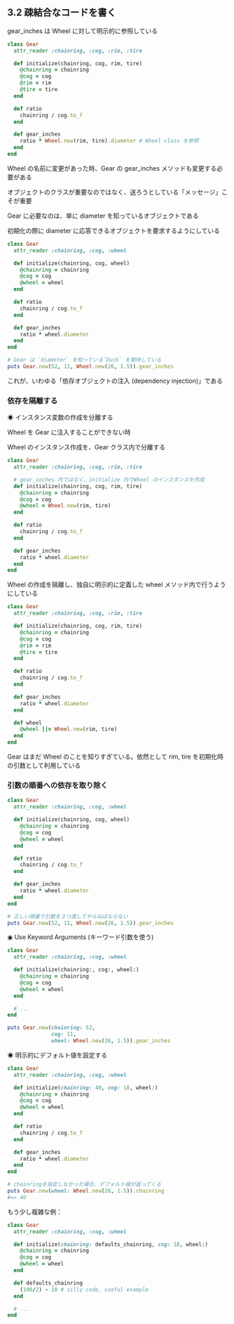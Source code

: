 ## 3.2 疎結合なコードを書く

gear_inches は Wheel に対して明示的に参照している

```ruby
class Gear
  attr_reader :chainring, :cog, :rim, :tire

  def initialize(chainring, cog, rim, tire)
    @chainring = chainring
    @cog = cog
    @rim = rim
    @tire = tire
  end

  def ratio
    chainring / cog.to_f
  end

  def gear_inches
    ratio * Wheel.new(rim, tire).diameter # Wheel class を参照
  end
end
```

Wheel の名前に変更があった時、Gear の gear_inches メソッドも変更する必要がある

オブジェクトのクラスが重要なのではなく、送ろうとしている「メッセージ」こそが重要

Gear に必要なのは、単に diameter を知っているオブジェクトである

初期化の際に diameter に応答できるオブジェクトを要求するようにしている

```ruby
class Gear
  attr_reader :chainring, :cog, :wheel

  def initialize(chainring, cog, wheel)
    @chainring = chainring
    @cog = cog
    @wheel = wheel
  end

  def ratio
    chainring / cog.to_f
  end

  def gear_inches
    ratio * wheel.diameter
  end
end

# Gear は `diameter` を知っている`Duck` を期待している
puts Gear.new(52, 11, Wheel.new(26, 1.5)).gear_inches
```

これが、いわゆる「依存オブジェクトの注入 (dependency injection)」である

### 依存を隔離する

◉ インスタンス変数の作成を分離する

Wheel を Gear に注入することができない時

Wheel のインスタンス作成を、Gear クラス内で分離する

```ruby
class Gear
  attr_reader :chainring, :cog, :rim, :tire

  # gear_inches 内ではなく、initialize 内でWheel のインスタンスを作成
  def initialize(chainring, cog, rim, tire)
    @chainring = chainring
    @cog = cog
    @wheel = Wheel.new(rim, tire)
  end

  def ratio
    chainring / cog.to_f
  end

  def gear_inches
    ratio * wheel.diameter
  end
end
```

Wheel の作成を隔離し、独自に明示的に定義した wheel メソッド内で行うようにしている

```ruby
class Gear
  attr_reader :chainring, :cog, :rim, :tire

  def initialize(chainring, cog, rim, tire)
    @chainring = chainring
    @cog = cog
    @rim = rim
    @tire = tire
  end

  def ratio
    chainring / cog.to_f
  end

  def gear_inches
    ratio * wheel.diameter
  end

  def wheel
    @wheel ||= Wheel.new(rim, tire)
  end
end
```

Gear はまだ Wheel のことを知りすぎている。依然として rim, tire を初期化時の引数として利用している

### 引数の順番への依存を取り除く

```ruby
class Gear
  attr_reader :chainring, :cog, :wheel

  def initialize(chainring, cog, wheel)
    @chainring = chainring
    @cog = cog
    @wheel = wheel
  end

  def ratio
    chainring / cog.to_f
  end

  def gear_inches
    ratio * wheel.diameter
  end
end

# 正しい順番で引数を３つ渡してやらねばならない
puts Gear.new(52, 11, Wheel.new(26, 1.5)).gear_inches
```

◉ Use Keyword Arguments (キーワード引数を使う)

```ruby
class Gear
  attr_reader :chainring, :cog, :wheel

  def initialize(chainring:, cog:, wheel:)
    @chainring = chainring
    @cog = cog
    @wheel = wheel
  end

  # ...
end

puts Gear.new(chainring: 52,
              cog: 11,
              wheel: Wheel.new(26, 1.5)).gear_inches
```

◉ 明示的にデフォルト値を設定する

```ruby
class Gear
  attr_reader :chainring, :cog, :wheel

  def initialize(chainring: 40, cog: 18, wheel:)
    @chainring = chainring
    @cog = cog
    @wheel = wheel
  end

  def ratio
    chainring / cog.to_f
  end

  def gear_inches
    ratio * wheel.diameter
  end
end

# chainringを指定しなかった場合、デフォルト値が返ってくる
puts Gear.new(wheel: Wheel.new(26, 1.5)).chainring
#=> 40
```

もう少し複雑な例：

```ruby
class Gear
  attr_reader :chainring, :cog, :wheel

  def initialize(chainring: defaults_chainring, cog: 18, wheel:)
    @chainring = chainring
    @cog = cog
    @wheel = wheel
  end

  def defaults_chainring
    (100/2) - 10 # silly code, useful example
  end

  # ...
end
```
